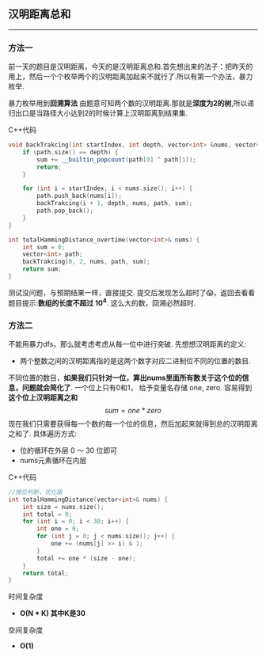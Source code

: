 ## 汉明距离总和
---
### 方法一
前一天的题目是汉明距离，今天的是汉明距离总和.首先想出来的法子：把昨天的用上，然后一个个枚举两个的汉明距离加起来不就行了.所以有第一个办法，暴力枚举.

暴力枚举用到**回溯算法**
由题意可知两个数的汉明距离.那就是**深度为2的树**,所以递归出口是当路径大小达到2的时候计算上汉明距离到结果集.

C++代码
```C++
void backTrakcing(int startIndex, int depth, vector<int> &nums, vector<int> &path, int &sum) {
    if (path.size() == depth) {
        sum += __builtin_popcount(path[0] ^ path[1]);
        return;
    }

    for (int i = startIndex; i < nums.size(); i++) {
        path.push_back(nums[i]);
        backTrakcing(i + 1, depth, nums, path, sum);
        path.pop_back();
    }
}

int totalHammingDistance_overtime(vector<int>& nums) {
    int sum = 0;
    vector<int> path;
    backTrakcing(0, 2, nums, path, sum);
    return sum;
}
```

测试没问题，与预期结果一样，直接提交.
提交后发现怎么超时了😱，返回去看看题目提示:**数组的长度不超过 $10^4$**. 这么大的数，回溯必然超时.

### 方法二
不能用暴力dfs，那么就考虑考虑从每一位中进行突破.
先想想汉明距离的定义:
- 两个整数之间的汉明距离指的是这两个数字对应二进制位不同的位置的数目.

不同位置的数目，**如果我们只针对一位，算出nums里面所有数关于这个位的信息，问题就会简化了**.
一个位上只有0和1， 给予变量名存储 one, zero. 容易得到**这个位上汉明距离之和**
$$ sum = one * zero $$
现在我们只需要获得每一个数的每一个位的信息，然后加起来就得到总的汉明距离之和了.
具体遍历方式:
- 位的循环在外层 0 ～ 30 位即可
- nums元素循环在内层

C++代码
```C++
//按位判断，优化版
int totalHammingDistance(vector<int>& nums) {
    int size = nums.size();
    int total = 0;
    for (int i = 0; i < 30; i++) {
        int one = 0;
        for (int j = 0; j < nums.size(); j++) {
            one += (nums[j] >> i) & 1;
        }
        total += one * (size - one);
    }
    return total;
}
```
时间复杂度
- **O(N * K) 其中K是30**

空间复杂度
- **O(1)**